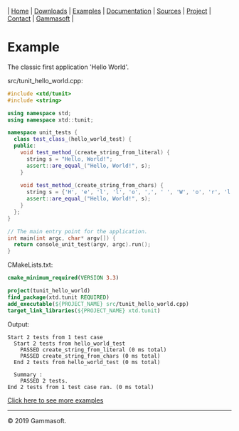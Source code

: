 | [Home](home.md) | [Downloads](downloads.md) | [Examples](examples.md) | [Documentation](documentation.md) | [Sources](https://github.com/gammasoft71/xtd.tunit) | [Project](https://sourceforge.net/projects/tunitpro/) | [Contact](contact.md) | [Gammasoft](https://gammasoft71.wixsite.com/gammasoft) |

# Example

The classic first application 'Hello World'.

src/tunit_hello_world.cpp:

```c++
#include <xtd/tunit>
#include <string>

using namespace std;
using namespace xtd::tunit;

namespace unit_tests {
  class test_class_(hello_world_test) {
  public:
    void test_method_(create_string_from_literal) {
      string s = "Hello, World!";
      assert::are_equal_("Hello, World!", s);
    }
    
    void test_method_(create_string_from_chars) {
      string s = {'H', 'e', 'l', 'l', 'o', ',', ' ', 'W', 'o', 'r', 'l', 'd', '!'};
      assert::are_equal_("Hello, World!", s);
    }
  };
}

// The main entry point for the application.
int main(int argc, char* argv[]) {
  return console_unit_test(argv, argc).run();
}
```

CMakeLists.txt:

```cmake
cmake_minimum_required(VERSION 3.3)

project(tunit_hello_world)
find_package(xtd.tunit REQUIRED)
add_executable(${PROJECT_NAME} src/tunit_hello_world.cpp)
target_link_libraries(${PROJECT_NAME} xtd.tunit)
```

Output:
```
Start 2 tests from 1 test case
  Start 2 tests from hello_world_test
    PASSED create_string_from_literal (0 ms total)
    PASSED create_string_from_chars (0 ms total)
  End 2 tests from hello_world_test (0 ms total) 

  Summary :
    PASSED 2 tests.
End 2 tests from 1 test case ran. (0 ms total)
```

[Click here to see more examples](../examples)

______________________________________________________________________________________________

© 2019 Gammasoft.
